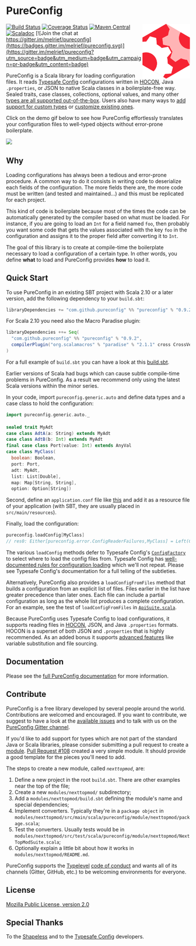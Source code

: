 # PureConfig

<img src="docs/src/main/resources/microsite/img/pureconfig-logo-1040x1200.png" width="130px" height="150px" align="right">

[![Build Status](https://travis-ci.org/pureconfig/pureconfig.svg?branch=master)](https://travis-ci.org/pureconfig/pureconfig)
[![Coverage Status](https://coveralls.io/repos/github/pureconfig/pureconfig/badge.svg?branch=master)](https://coveralls.io/github/pureconfig/pureconfig?branch=master)
[![Maven Central](https://maven-badges.herokuapp.com/maven-central/com.github.pureconfig/pureconfig_2.12/badge.svg)](https://maven-badges.herokuapp.com/maven-central/com.github.pureconfig/pureconfig_2.12)
[![Scaladoc](https://javadoc.io/badge/com.github.pureconfig/pureconfig_2.12.svg)](https://javadoc.io/page/com.github.pureconfig/pureconfig_2.12/latest/pureconfig/index.html)
[![Join the chat at https://gitter.im/melrief/pureconfig](https://badges.gitter.im/melrief/pureconfig.svg)](https://gitter.im/melrief/pureconfig?utm_source=badge&utm_medium=badge&utm_campaign=pr-badge&utm_content=badge)

PureConfig is a Scala library for loading configuration files. It reads [Typesafe Config](https://github.com/typesafehub/config) configurations written in [HOCON](https://github.com/typesafehub/config/blob/master/HOCON.md#hocon-human-optimized-config-object-notation), Java `.properties`, or JSON to native Scala classes in a boilerplate-free way. Sealed traits, case classes, collections, optional values, and many other [types are all supported out-of-the-box](https://pureconfig.github.io/docs/built-in-supported-types.html). Users also have many ways to [add support for custom types](https://pureconfig.github.io/docs/supporting-new-types.html) or [customize existing ones](https://pureconfig.github.io/docs/overriding-behavior-for-types.html).

Click on the demo gif below to see how PureConfig effortlessly translates your configuration files to well-typed objects without error-prone boilerplate.
<br clear="right"> <!-- Turn off the wrapping for the logo image. -->

![](http://i.imgur.com/P6sda06.gif)


## Why

Loading configurations has always been a tedious and error-prone procedure. A common way to do it
consists in writing code to deserialize each fields of the configuration. The more fields there are,
the more code must be written (and tested and maintained...) and this must be replicated for each project.

This kind of code is boilerplate because most of the times the code can be automatically generated by
the compiler based on what must be loaded. For instance, if you are going to load an `Int` for a field
named `foo`, then probably you want some code that gets the values associated with the key `foo` in
the configuration and assigns it to the proper field after converting it to `Int`.

The goal of this library is to create at compile-time the boilerplate necessary to load a configuration of a
certain type. In other words, you define **what** to load and PureConfig provides **how** to load it.


## Quick Start

To use PureConfig in an existing SBT project with Scala 2.10 or a later version, add the following dependency to your
`build.sbt`:

```scala
libraryDependencies += "com.github.pureconfig" %% "pureconfig" % "0.9.2"
```

For Scala 2.10 you need also the Macro Paradise plugin:

```scala
libraryDependencies ++= Seq(
  "com.github.pureconfig" %% "pureconfig" % "0.9.2",
  compilerPlugin("org.scalamacros" % "paradise" % "2.1.1" cross CrossVersion.patch)
)
```

For a full example of `build.sbt` you can have a look at this [build.sbt](https://github.com/pureconfig/pureconfig/blob/master/example/build.sbt).

Earlier versions of Scala had bugs which can cause subtle compile-time problems in PureConfig.
As a result we recommend only using the latest Scala versions within the minor series.

In your code, import `pureconfig.generic.auto` and define data types and a case class to hold the configuration:

```scala
import pureconfig.generic.auto._

sealed trait MyAdt
case class AdtA(a: String) extends MyAdt
case class AdtB(b: Int) extends MyAdt
final case class Port(value: Int) extends AnyVal
case class MyClass(
  boolean: Boolean,
  port: Port,
  adt: MyAdt,
  list: List[Double],
  map: Map[String, String],
  option: Option[String])
```

Second, define an `application.conf` file like
[this](https://github.com/pureconfig/pureconfig/blob/master/docs/src/main/resources/application.conf) and add it as a
resource file of your application (with SBT, they are usually placed in `src/main/resources`).

Finally, load the configuration:

```scala
pureconfig.loadConfig[MyClass]
// res0: Either[pureconfig.error.ConfigReaderFailures,MyClass] = Left(ConfigReaderFailures(ConvertFailure(KeyNotFound(boolean,Set()),None,),List(ConvertFailure(KeyNotFound(port,Set()),None,), ConvertFailure(KeyNotFound(adt,Set()),None,), ConvertFailure(KeyNotFound(list,Set()),None,), ConvertFailure(KeyNotFound(map,Set()),None,))))
```

The various `loadConfig` methods defer to Typesafe Config's
[`ConfigFactory`](https://typesafehub.github.io/config/latest/api/com/typesafe/config/ConfigFactory.html) to
select where to load the config files from. Typesafe Config has [well-documented rules for configuration
loading](https://github.com/typesafehub/config#standard-behavior) which we'll not repeat. Please see Typesafe
Config's documentation for a full telling of the subtleties.

Alternatively, PureConfig also provides a `loadConfigFromFiles` method that builds a configuration from
an explicit list of files. Files earlier in the list have greater precedence than later ones. Each file can
include a partial configuration as long as the whole list produces a complete configuration. For an example,
see the test of `loadConfigFromFiles` in
[`ApiSuite.scala`](https://github.com/pureconfig/pureconfig/blob/master/core/src/test/scala/pureconfig/ApiSuite.scala).

Because PureConfig uses Typesafe Config to load configurations, it supports reading files in [HOCON](https://github.com/typesafehub/config/blob/master/HOCON.md#hocon-human-optimized-config-object-notation), JSON, and Java `.properties` formats. HOCON is a superset of both JSON and `.properties` that is highly recommended. As an added bonus it supports [advanced features](https://github.com/typesafehub/config/blob/master/README.md#features-of-hocon) like variable substitution and file sourcing.


## Documentation

Please see the [full PureConfig documentation](https://pureconfig.github.io/docs) for more information.


## Contribute

PureConfig is a free library developed by several people around the world.
Contributions are welcomed and encouraged. If you want to contribute, we suggest to have a look at the
[available issues](https://github.com/pureconfig/pureconfig/issues) and to talk with
us on the [PureConfig Gitter channel](https://gitter.im/melrief/pureconfig?utm_source=badge&utm_medium=badge&utm_campaign=pr-badge&utm_content=badge).

If you'd like to add support for types which are not part of the standard Java or Scala libraries, please consider submitting a pull request to create a [module](https://pureconfig.github.io/docs/library-integrations.html). [Pull Request #108](https://github.com/pureconfig/pureconfig/pull/108/files) created a very simple module. It should provide a good template for the pieces you'll need to add.

The steps to create a new module, called _`nexttopmod`_, are:

1. Define a new project in the root `build.sbt`. There are other examples near the top of the file;
2. Create a new  `modules/nexttopmod/` subdirectory;
3. Add a `modules/nexttopmod/build.sbt` defining the module's name and special dependencies;
4. Implement converters. Typically they're in a `package object` in `modules/nexttopmod/src/main/scala/pureconfig/module/nexttopmod/package.scala`;
5. Test the converters. Usually tests would be in `modules/nexttopmod/src/test/scala/pureconfig/module/nexttopmod/NextTopModSuite.scala`;
6. Optionally explain a little bit about how it works in `modules/nexttopmod/README.md`.

PureConfig supports the [Typelevel](http://typelevel.org) [code of conduct](http://typelevel.org/conduct.html) and wants all of its channels (Gitter, GitHub, etc.) to be
welcoming environments for everyone.


## License

[Mozilla Public License, version 2.0](LICENSE)


## Special Thanks

To the [Shapeless](https://github.com/milessabin/shapeless) and to the [Typesafe Config](https://github.com/typesafehub/config)
developers.
